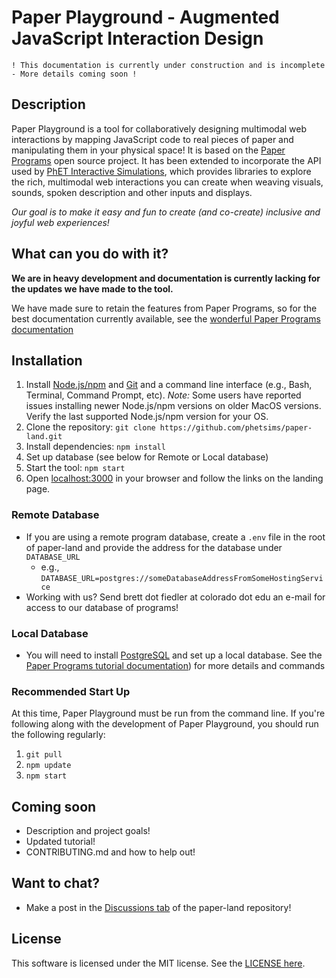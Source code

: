 # Paper Playground - Augmented JavaScript Interaction Design 

``` 
! This documentation is currently under construction and is incomplete - More details coming soon !
```
## Description

Paper Playground is a tool for collaboratively designing multimodal web interactions by mapping JavaScript code to real pieces of paper and manipulating them in your physical space! It is based on the [Paper Programs](https://paperprograms.org) open source project. It has been extended to incorporate the API used by [PhET Interactive Simulations](https://www.github.com/phetsims/), which provides libraries to explore the rich, multimodal web interactions you can create when weaving visuals, sounds, spoken description and other inputs and displays. 

*Our goal is to make it easy and fun to create (and co-create) inclusive and joyful web experiences!*

## What can you do with it?

**We are in heavy development and documentation is currently lacking for the updates we have made to the tool.** 

We have made sure to retain the features from Paper Programs, so for the best documentation currently available, see the [wonderful Paper Programs documentation](https://github.com/janpaul123/paperprograms/blob/master/docs/)

## Installation

1. Install [Node.js/npm](https://nodejs.org/en/) and [Git](https://git-scm.com/) and a command line interface (e.g., Bash, Terminal, Command Prompt, etc). *Note:* Some users have reported issues installing newer Node.js/npm versions on older MacOS versions. Verify the last supported Node.js/npm version for your OS.
1. Clone the repository: `git clone https://github.com/phetsims/paper-land.git`
2. Install dependencies: `npm install`
3. Set up database (see below for Remote or Local database)
4. Start the tool: `npm start`
5. Open [localhost:3000](http://localhost:3000/) in your browser and follow the links on the landing page.

### Remote Database

-  If you are using a remote program database, create a `.env` file in the root of paper-land and provide the address for the database under `DATABASE_URL`
   - e.g., `DATABASE_URL=postgres://someDatabaseAddressFromSomeHostingService`
 - Working with us? Send brett dot fiedler at colorado dot edu an e-mail for access to our database of programs!

### Local Database

-  You will need to install [PostgreSQL](https://www.postgresql.org/download/) and set up a local database. See the [Paper Programs tutorial documentation](https://github.com/janpaul123/paperprograms/blob/master/docs/tutorial.md#optional-setting-up-the-server-locally)) for more details and commands

### Recommended Start Up
At this time, Paper Playground must be run from the command line. If you're following along with the development of Paper Playground, you should run the following regularly:

1. `git pull`
2. `npm update`
3. `npm start`

## Coming soon
- Description and project goals!
- Updated tutorial!
- CONTRIBUTING.md and how to help out!

## Want to chat?
- Make a post in the [Discussions tab](https://github.com/phetsims/paper-land/discussions/) of the paper-land repository!

## License
This software is licensed under the MIT license. See the [LICENSE here](https://github.com/phetsims/paper-land/blob/master/LICENSE).
